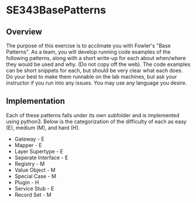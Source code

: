 # SE343BasePatterns
## Overview
The purpose of this exercise is to acclimate you with Fowler's "Base Patterns".  As a team, you will develop running code examples of the following patterns, along with a short write-up for each about when/where they would be used and why. (Do not copy off the web). The code examples can be short snippets for each, but should be very clear what each does. Do your best to make them runnable on the lab machines, but ask your instructor if you run into any issues. You may use any language you desire.
## Implementation
Each of these patterns falls under its own subfolder and is implemented using python3.  Below is the categorization of the difficulty of each as easy (E), medium (M), and hard (H).

* Gateway - E 
* Mapper - E
* Layer Supertype - E
* Seperate Interface - E
* Registry - M
* Value Object - M
* Special Case - M
* Plugin - H
* Service Stub - E
* Record Set - M
